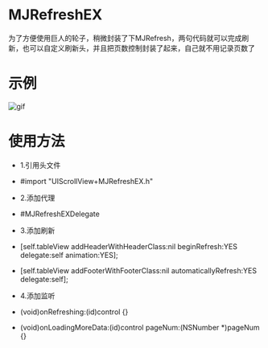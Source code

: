 # MJRefreshEX
为了方便使用巨人的轮子，稍微封装了下MJRefresh，两句代码就可以完成刷新，也可以自定义刷新头，并且把页数控制封装了起来，自己就不用记录页数了

# 示例
![gif](https://github.com/Benight/MJRefreshEX/refreshGIF.gif)


# 使用方法
* 1.引用头文件
 * #import "UIScrollView+MJRefreshEX.h"

* 2.添加代理
 * #MJRefreshEXDelegate

* 3.添加刷新
 * [self.tableView addHeaderWithHeaderClass:nil beginRefresh:YES delegate:self animation:YES];
 * [self.tableView addFooterWithFooterClass:nil automaticallyRefresh:YES delegate:self];

* 4.添加监听
- (void)onRefreshing:(id)control {}

- (void)onLoadingMoreData:(id)control pageNum:(NSNumber *)pageNum {}
